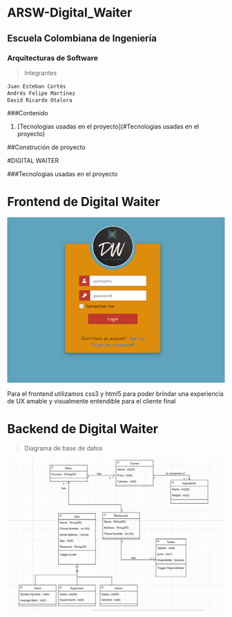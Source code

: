 # ARSW-Digital_Waiter
## Escuela Colombiana de Ingeniería

### Arquitecturas de Software


>Integrantes
```
Juan Esteban Cortés
Andrés Felipe Martínez
David Ricardo Otalora 

```
###Contenido

1. [Tecnologias usadas en el proyecto](#Tecnologias usadas en el proyecto)


##Construción de proyecto 

#DIGITAL WAITER

###Tecnologias usadas en el proyecto




# Frontend de Digital Waiter

![](image/Front.png)

Para el frontend utilizamos css3 y html5 para poder brindar una experiencia de UX
amable y visualmente entendible para el cliente final



# Backend de Digital Waiter

>Diagrama de base de datos

![](image/Basededatos.png)
